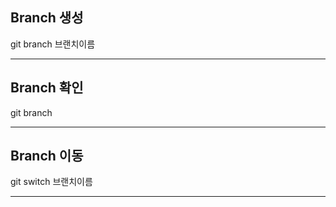 ## Branch 생성
git branch 브랜치이름

-----

## Branch 확인
git branch

-------

## Branch 이동
git switch 브랜치이름


----